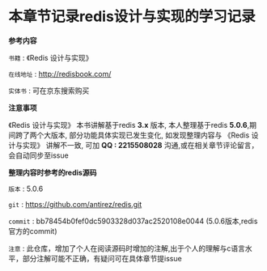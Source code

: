 # 本章节记录redis设计与实现的学习记录

**参考内容**

`书籍` : 《Redis 设计与实现》

`在线地址` : http://redisbook.com/

`实体书` : 可在京东搜索购买

**注意事项**

《Redis 设计与实现》 本书讲解基于redis **3.x** 版本, 本人整理基于redis **5.0.6**,期间跨了两个大版本, 部分功能具体实现已发生变化, 如发现整理内容与 《Redis 设计与实现》 讲解不一致, 可加 **QQ : 2215508028** 沟通,或在相关章节评论留言，会自动同步至issue

**整理内容时参考的redis源码**

`版本` : 5.0.6

`git` : https://github.com/antirez/redis.git

`commit` : bb78454b0fef0dc5903328d037ac2520108e0044 (5.0.6版本,redis官方的commit)

`注意` : 此仓库，增加了个人在阅读源码时增加的注解,出于个人的理解与c语言水平，部分注解可能不正确，有疑问可在具体章节提issue
